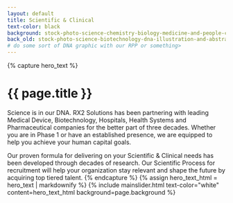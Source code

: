 ```yaml
---
layout: default
title: Scientific & Clinical
text-color: black
background: stock-photo-science-chemistry-biology-medicine-and-people-concept-close-up-of-scientist-hand-with-test-281783735.jpg
back_old: stock-photo-science-biotechnology-dna-illustration-and-abstract-illustration-1440959093.jpg
# do some sort of DNA graphic with our RPP or something> 
---
```

{% capture hero_text %}
# {{ page.title }}
Science is in our DNA. RX2 Solutions has been partnering with leading Medical Device, Biotechnology, Hospitals, Health Systems and Pharmaceutical companies for the better part of three decades.  Whether you are in Phase 1 or have an established presence, we are equipped to help you achieve your human capital goals.

Our proven formula for delivering on your Scientific & Clinical needs has been developed through decades of research. Our Scientific Process for recruitment will help your organization stay relevant and shape the future by acquiring top tiered talent.
{% endcapture %}
{% assign hero_text_html = hero_text | markdownify %}
{% include mainslider.html text-color="white" content=hero_text_html background=page.background %}

